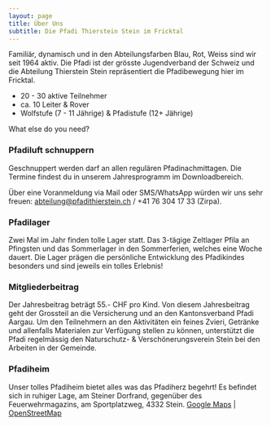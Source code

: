 ```yaml
---
layout: page
title: Über Uns
subtitle: Die Pfadi Thierstein Stein im Fricktal
---
```


Familiär, dynamisch und in den Abteilungsfarben Blau, Rot, Weiss sind wir seit 1964 aktiv. Die Pfadi ist der grösste Jugendverband der Schweiz und die Abteilung Thierstein Stein repräsentiert die Pfadibewegung hier im Fricktal.

- 20 - 30 aktive Teilnehmer
- ca. 10 Leiter & Rover
- Wolfstufe (7 - 11 Jährige) & Pfadistufe (12+ Jährige)

What else do you need?

### Pfadiluft schnuppern
Geschnuppert werden darf an allen regulären Pfadinachmittagen. Die Termine findest du in unserem Jahresprogramm im Downloadbereich.

Über eine Voranmeldung via Mail oder SMS/WhatsApp würden wir uns sehr freuen:
[abteilung@pfadithierstein.ch](mailto:abteilung@pfadithierstein.ch) / +41 76 304 17 33 (Zirpa).

### Pfadilager
Zwei Mal im Jahr finden tolle Lager statt. Das 3-tägige Zeltlager Pfila an Pfingsten und das Sommerlager in den Sommerferien, welches eine Woche dauert. Die Lager prägen die persönliche Entwicklung des Pfadikindes besonders und sind jeweils ein tolles Erlebnis!

### Mitgliederbeitrag
Der Jahresbeitrag beträgt 55.- CHF pro Kind. Von diesem Jahresbeitrag geht der Grossteil an die Versicherung und an den Kantonsverband Pfadi Aargau.
Um den Teilnehmern an den Aktivitäten ein feines Zvieri, Getränke und allenfalls Materialen zur Verfügung stellen zu können, unterstützt die Pfadi regelmässig den Naturschutz- & Verschönerungsverein Stein bei den Arbeiten in der Gemeinde.

### Pfadiheim
Unser tolles Pfadiheim bietet alles was das Pfadiherz begehrt! Es befindet sich in ruhiger Lage, am Steiner Dorfrand, gegenüber des Feuerwehrmagazins, am Sportplatzweg, 4332 Stein. [Google Maps](https://maps.app.goo.gl/fRyNXKjTyYf8EQ949) | [OpenStreetMap](https://www.openstreetmap.org/way/169547719)
